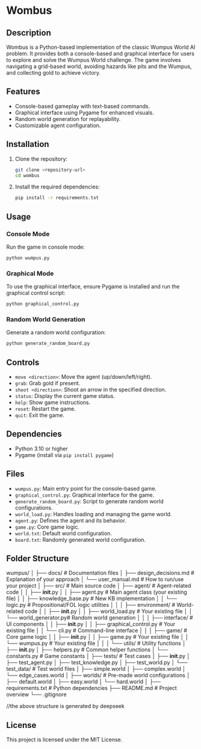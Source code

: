 # Wombus
## Description

Wombus is a Python-based implementation of the classic Wumpus World AI problem. It provides both a console-based and graphical interface for users to explore and solve the Wumpus World challenge. The game involves navigating a grid-based world, avoiding hazards like pits and the Wumpus, and collecting gold to achieve victory.

## Features

-   Console-based gameplay with text-based commands.
-   Graphical interface using Pygame for enhanced visuals.
-   Random world generation for replayability.
-   Customizable agent configuration.

## Installation

1. Clone the repository:
    ```bash
    git clone <repository-url>
    cd wombus
    ```
2. Install the required dependencies:
    ```bash
    pip install -r requirements.txt
    ```

## Usage

### Console Mode

Run the game in console mode:

```bash
python wumpus.py
```

### Graphical Mode

To use the graphical interface, ensure Pygame is installed and run the graphical control script:

```bash
python graphical_control.py
```

### Random World Generation

Generate a random world configuration:

```bash
python generate_random_board.py
```

## Controls

-   `move <direction>`: Move the agent (up/down/left/right).
-   `grab`: Grab gold if present.
-   `shoot <direction>`: Shoot an arrow in the specified direction.
-   `status`: Display the current game status.
-   `help`: Show game instructions.
-   `reset`: Restart the game.
-   `quit`: Exit the game.

## Dependencies

-   Python 3.10 or higher
-   Pygame (install via `pip install pygame`)

## Files

-   `wumpus.py`: Main entry point for the console-based game.
-   `graphical_control.py`: Graphical interface for the game.
-   `generate_random_board.py`: Script to generate random world configurations.
-   `world_load.py`: Handles loading and managing the game world.
-   `agent.py`: Defines the agent and its behavior.
-   `game.py`: Core game logic.
-   `world.txt`: Default world configuration.
-   `board.txt`: Randomly generated world configuration.

## Folder Structure
wumpus/
│
├── docs/                     # Documentation files
│   ├── design_decisions.md    # Explanation of your approach
│   └── user_manual.md        # How to run/use your project
│
├── src/                      # Main source code
│   ├── agent/                # Agent-related code
│   │   ├── __init__.py
│   │   ├── agent.py          # Main agent class (your existing file)
│   │   ├── knowledge_base.py # New KB implementation
│   │   └── logic.py          # Propositional/FOL logic utilities
│   │
│   ├── environment/          # World-related code
│   │   ├── __init__.py
│   │   ├── world_load.py     # Your existing file
│   │   └── world_generator.py# Random world generation
│   │
│   ├── interface/            # UI components
│   │   ├── __init__.py
│   │   ├── graphical_control.py # Your existing file
│   │   └── cli.py           # Command-line interface
│   │
│   ├── game/                 # Core game logic
│   │   ├── __init__.py
│   │   ├── game.py          # Your existing file
│   │   └── wumpus.py        # Your existing file
│   │
│   └── utils/                # Utility functions
│       ├── __init__.py
│       ├── helpers.py       # Common helper functions
│       └── constants.py     # Game constants
│
├── tests/                    # Test cases
│   ├── __init__.py
│   ├── test_agent.py
│   ├── test_knowledge.py
│   ├── test_world.py
│   └── test_data/           # Test world files
│       ├── simple.world
│       ├── complex.world
│       └── edge_cases.world
│
├── worlds/                  # Pre-made world configurations
│   ├── default.world
│   ├── easy.world
│   └── hard.world
│
├── requirements.txt         # Python dependencies
├── README.md               # Project overview
└── .gitignore

//the above structure is generated by deepseek

## License

This project is licensed under the MIT License.
